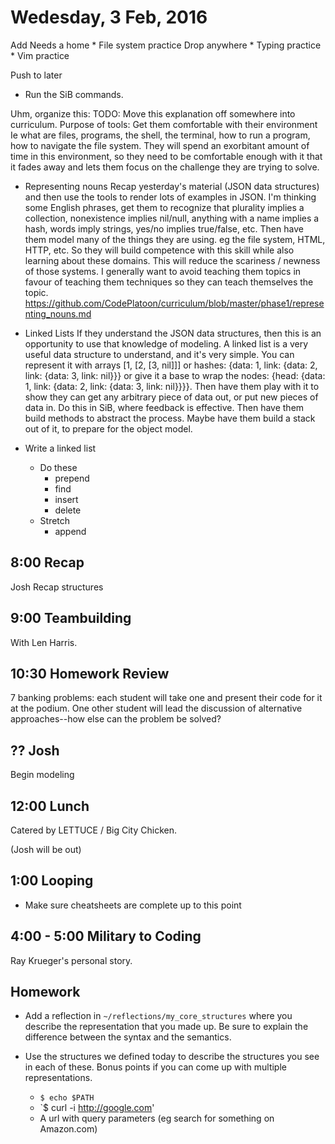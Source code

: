 Wedesday, 3 Feb, 2016
=====================

Add
  Needs a home
    * File system practice
  Drop anywhere
    * Typing practice
    * Vim practice

Push to later
  * Run the SiB commands.

Uhm, organize this:
  TODO: Move this explanation off somewhere into curriculum.
  Purpose of tools:
    Get them comfortable with their environment Ie what are files, programs, the shell, the terminal,
    how to run a program, how to navigate the file system.
    They will spend an exorbitant amount of time in this environment,
    so they need to be comfortable enough with it that it fades away and lets them focus on the challenge they are trying to solve.


* Representing nouns Recap yesterday's material (JSON data structures)
  and then use the tools to render lots of examples in JSON. I'm thinking some English phrases,
  get them to recognize that plurality implies a collection, nonexistence implies nil/null,
  anything with a name implies a hash, words imply strings, yes/no implies true/false, etc.
  Then have them model many of the things they are using. eg the file system, HTML, HTTP, etc.
  So they will build competence with this skill while also learning about these domains.
  This will reduce the scariness / newness of those systems. I generally want to avoid teaching them
  topics in favour of teaching them techniques so they can teach themselves the topic.
  https://github.com/CodePlatoon/curriculum/blob/master/phase1/representing_nouns.md
* Linked Lists If they understand the JSON data structures, then this is an opportunity to use that
  knowledge of modeling. A linked list is a very useful data structure to understand, and it's very simple.
  You can represent it with arrays [1, [2, [3, nil]]] or hashes:
  {data: 1, link: {data: 2, link: {data: 3, link: nil}}} or give it a base to wrap the nodes:
  {head: {data: 1, link: {data: 2, link: {data: 3, link: nil}}}}.
  Then have them play with it to show they can get any arbitrary piece of data out,
  or put new pieces of data in. Do this in SiB, where feedback is effective.
  Then have them build methods to abstract the process. Maybe have them build a stack out of it,
  to prepare for the object model.

* Write a linked list
  * Do these
    * prepend
    * find
    * insert
    * delete
  * Stretch
    * append


8:00 Recap
----------

Josh Recap structures

9:00 Teambuilding
-----------------

With Len Harris.


10:30 Homework Review
---------------------

7 banking problems:  each student will take one
and present their code for it at the podium.  One
other student will lead the discussion of alternative
approaches--how else can the problem be solved?

?? Josh
-------

Begin modeling

12:00 Lunch
-----------

Catered by LETTUCE / Big City Chicken.

(Josh will be out)

1:00 Looping
------------

* Make sure cheatsheets are complete up to this point

4:00 - 5:00 Military to Coding
------------------------------

Ray Krueger's personal story.

Homework
--------

* Add a reflection in `~/reflections/my_core_structures` where you
  describe the representation that you made up.
  Be sure to explain the difference between the syntax and the semantics.
* Use the structures we defined today to describe the structures you see in each of these.
  Bonus points if you can come up with multiple representations.

  * `$ echo $PATH`
  * `$ curl -i http://google.com'
  * A url with query parameters (eg search for something on Amazon.com)
